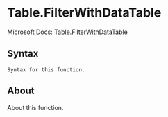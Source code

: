 ---
---

# Table.FilterWithDataTable

Microsoft Docs: [Table.FilterWithDataTable](https://docs.microsoft.com/en-us/powerquery-m/table-filterwithdatatable)

## Syntax

```
Syntax for this function.
```

## About

About this function.

